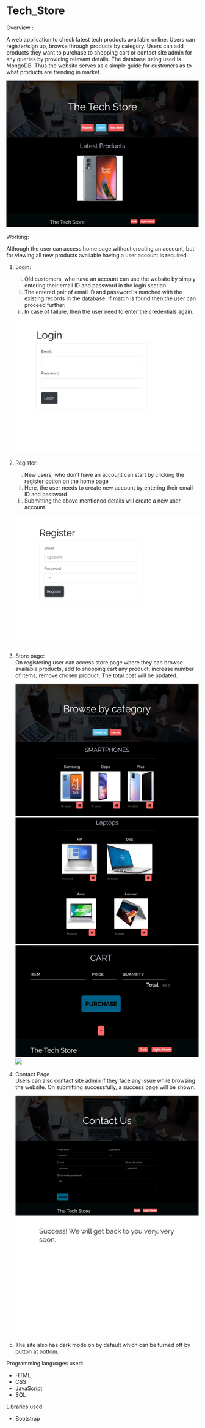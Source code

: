 <h1>Tech_Store</h1>

<p>Overview : </p>

A web application to check latest tech products available online. Users can register/sign up, browse through products by category. Users can add products they want to purchase to shopping cart or contact site admin for any queries by providing relevant details. The database being used is MongoDB. Thus the website serves as a simple guide for customers as to what products are trending in market.

![](public/Images/1.png)

<p>Working:</p>
Although the user can access home page without creating an account, but for viewing all new products available having a user account is required.                                                             

<p> </p>

<ol type = "1">
  <li>Login: </li>
<ol type = "i">     
<li>Old customers, who have an account can use the website by simply entering their email ID and password in the login section.</li>
<li>The entered pair of email ID and password is matched with the existing records in the database. If match is found then the user can proceed further.</li>
<li>In case of failure, then the user need to enter the credentials again.</li>
  </ol>

![](public/Images/9.jpg)

  <li>Register:  </li>
<ol type = "i">                                                                         
<li>New users, who don’t have an account can start by clicking the register option on the home page</li>
<li>Here, the user needs to create new account by entering their email ID and password</li>
<li>Submitting the above mentioned details will create a new user account.</li>
  </ol>

![](public/Images/2.png)

  <li>Store page: </li>
On registering user can access store page where they can browse available products, add to shopping cart any product, increase number of items, remove chosen product.
The total cost will be updated.

![](public/Images/3.png)
![](public/Images/4.png)
![](public/Images/5.png)
![](public/Images/6.png)

  <li>Contact Page </li>
Users can also contact site admin if they face any issue while browsing the website. On submitting successfully, a success page will be shown.

![](public/Images/7.png)
![](public/Images/8.png)
  
  <li>The site also has dark mode on by default which can be turned off by button at bottom. </li>
</ol>

Programming languages used:
<ul>
<li>HTML</li>
<li>CSS</li>
<li>JavaScript</li>
<li>SQL</li>
</ul>
Libraries used:
<ul>
<li>Bootstrap</li>
  </ul>
